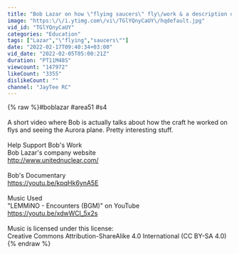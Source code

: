 ```yaml
---
title: "Bob Lazar on how \"flying saucers\" fly\/work & a description of a Aurora jet he saw - a must watch!"
image: "https:\/\/i.ytimg.com\/vi\/TGlYQnyCaUY\/hqdefault.jpg"
vid_id: "TGlYQnyCaUY"
categories: "Education"
tags: ["Lazar","\"flying","saucers\""]
date: "2022-02-17T09:40:34+03:00"
vid_date: "2022-02-05T05:00:21Z"
duration: "PT11M48S"
viewcount: "147972"
likeCount: "3355"
dislikeCount: ""
channel: "JayTee RC"
---
```

{% raw %}#boblazar #area51 #s4 <br /><br />A short video where Bob is actually talks about how the craft he worked on flys and seeing the Aurora plane. Pretty interesting stuff.<br /><br />Help Support Bob's Work<br />Bob Lazar's company website<br /><a rel="nofollow" target="blank" href="http://www.unitednuclear.com/">http://www.unitednuclear.com/</a><br /><br />Bob's Documentary <br /><a rel="nofollow" target="blank" href="https://youtu.be/kpqHk6ynA5E">https://youtu.be/kpqHk6ynA5E</a><br /><br />Music Used<br /> &quot;LEMMiNO - Encounters (BGM)&quot; on YouTube<br /><a rel="nofollow" target="blank" href="https://youtu.be/xdwWCl_5x2s">https://youtu.be/xdwWCl_5x2s</a><br /><br />Music is licensed under this license:<br />Creative Commons Attribution-ShareAlike 4.0 International (CC BY-SA 4.0){% endraw %}
